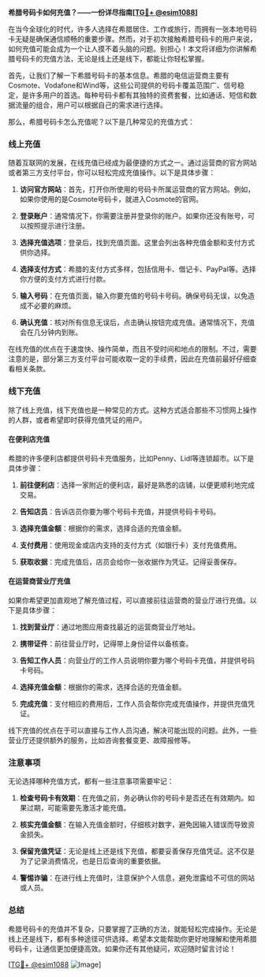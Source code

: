 **希腊号码卡如何充值？——一份详尽指南[[TG💪+ @esim1088](https://t.me/s/esim1088)]**

在当今全球化的时代，许多人选择在希腊居住、工作或旅行，而拥有一张本地号码卡无疑是确保通信顺畅的重要步骤。然而，对于初次接触希腊号码卡的用户来说，如何充值可能会成为一个让人摸不着头脑的问题。别担心！本文将详细为你讲解希腊号码卡的充值方法，无论是线上还是线下，都能让你轻松掌握。

首先，让我们了解一下希腊号码卡的基本信息。希腊的电信运营商主要有Cosmote、Vodafone和Wind等，这些公司提供的号码卡覆盖范围广、信号稳定，是许多用户的首选。每种号码卡都有其独特的资费套餐，比如通话、短信和数据流量的组合，用户可以根据自己的需求进行选择。

那么，希腊号码卡怎么充值呢？以下是几种常见的充值方式：

### 线上充值

随着互联网的发展，在线充值已经成为最便捷的方式之一。通过运营商的官方网站或者第三方支付平台，你可以轻松完成充值操作。以下是具体步骤：

1. **访问官方网站**：首先，打开你所使用的号码卡所属运营商的官方网站。例如，如果你使用的是Cosmote号码卡，就进入Cosmote的官网。
   
2. **登录账户**：通常情况下，你需要注册并登录你的账户。如果你还没有账号，可以按照提示进行注册。

3. **选择充值选项**：登录后，找到充值页面。这里会列出各种充值金额和支付方式供你选择。

4. **选择支付方式**：希腊的支付方式多样，包括信用卡、借记卡、PayPal等。选择你方便的支付方式进行付款。

5. **输入号码**：在充值页面，输入你要充值的号码卡号码。确保号码无误，以免造成不必要的麻烦。

6. **确认充值**：核对所有信息无误后，点击确认按钮完成充值。通常情况下，充值会在几分钟内到账。

在线充值的优点在于速度快、操作简单，而且不受时间和地点的限制。不过，需要注意的是，部分第三方支付平台可能收取一定的手续费，因此在充值前最好仔细查看相关条款。

### 线下充值

除了线上充值，线下充值也是一种常见的方式。这种方式适合那些不习惯网上操作的人群，或者希望即时获得充值凭证的用户。

#### 在便利店充值

希腊的许多便利店都提供号码卡充值服务，比如Penny、Lidl等连锁超市。以下是具体步骤：

1. **前往便利店**：选择一家附近的便利店，最好是熟悉的店铺，以便更顺利地完成交易。

2. **告知店员**：告诉店员你要为哪个号码卡充值，并提供号码卡号码。

3. **选择充值金额**：根据你的需求，选择合适的充值金额。

4. **支付费用**：使用现金或店内支持的支付方式（如银行卡）支付充值费用。

5. **获取收据**：完成充值后，店员会给你一张收据作为凭证。记得妥善保存。

#### 在运营商营业厅充值

如果你希望更加直观地了解充值过程，可以直接前往运营商的营业厅进行充值。以下是具体步骤：

1. **找到营业厅**：通过地图应用查找最近的运营商营业厅地址。

2. **携带证件**：前往营业厅时，记得带上身份证件以备核查。

3. **告知工作人员**：向营业厅的工作人员说明你要为哪个号码卡充值，并提供号码卡号码。

4. **选择充值金额**：根据你的需求，选择合适的充值金额。

5. **完成充值**：支付相应的费用后，工作人员会帮你完成充值操作，并提供充值凭证。

线下充值的优点在于可以直接与工作人员沟通，解决可能出现的问题。此外，一些营业厅还提供额外的服务，比如咨询套餐变更、故障报修等。

### 注意事项

无论选择哪种充值方式，都有一些注意事项需要牢记：

1. **检查号码卡有效期**：在充值之前，务必确认你的号码卡是否还在有效期内。如果过期，可能需要先激活才能充值。

2. **核实充值金额**：在输入充值金额时，仔细核对数字，避免因输入错误而导致资金损失。

3. **保留充值凭证**：无论是线上还是线下充值，都要妥善保存充值凭证。这不仅是为了记录消费情况，也是日后查询的重要依据。

4. **警惕诈骗**：在进行线上充值时，注意保护个人信息，避免泄露给不可信的网站或人员。

### 总结

希腊号码卡的充值并不复杂，只要掌握了正确的方法，就能轻松完成操作。无论是线上还是线下，都有多种途径可供选择。希望本文能帮助你更好地理解和使用希腊号码卡，让通信更加便捷高效。如果你还有其他疑问，欢迎随时留言讨论！

[[TG💪+ @esim1088](https://t.me/s/esim1088) ![Image](https://i.postimg.cc/4NQfJmqS/Snipaste-2025-05-13-00-14-12.png)]